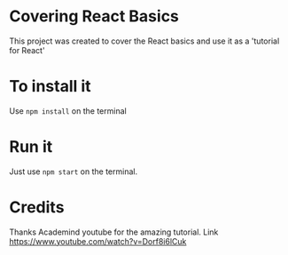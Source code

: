 # Covering React Basics

This project was created to cover the React basics and use it as a 'tutorial for React'

# To install it
Use `npm install` on the terminal

# Run it

Just use `npm start` on the terminal.

# Credits

Thanks Academind youtube for the amazing tutorial. Link https://www.youtube.com/watch?v=Dorf8i6lCuk